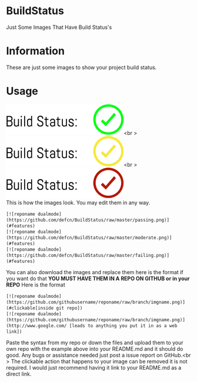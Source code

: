 # BuildStatus
Just Some Images That Have Build Status's

# Information
These are just some images to show your project build status.

# Usage
[![reponame dualmode](https://github.com/defcn/BuildStatus/raw/master/passing.png)](#features)<br \>
[![reponame dualmode](https://github.com/defcn/BuildStatus/raw/master/moderate.png)](#features)<br \>
[![reponame dualmode](https://github.com/defcn/BuildStatus/raw/master/failing.png)](#features)
<br />
This is how the images look. You may edit them in any way.
```
[![reponame dualmode](https://github.com/defcn/BuildStatus/raw/master/passing.png)](#features)
[![reponame dualmode](https://github.com/defcn/BuildStatus/raw/master/moderate.png)](#features)
[![reponame dualmode](https://github.com/defcn/BuildStatus/raw/master/failing.png)](#features)
```
You can also download the images and replace them here is the format if you want do that **YOU MUST HAVE THEM IN A REPO ON GITHUB or in your REPO**
Here is the format
```
[![reponame dualmode](https://github.com/githubusername/reponame/raw/branch/imgname.png)](#clickable[inside git repo])
[![reponame dualmode](https://github.com/githubusername/reponame/raw/branch/imgname.png)](http://www.google.com/ [leads to anything you put it in as a web link])
```
Paste the syntax from my repo or down the files and upload them to your own repo with the example above into your README.md and it should do good. Any bugs or assistance needed just post a issue report on GitHub.<br \>
The clickable action that happens to your image can be removed it is not required. I would just recommend having it link to your README.md as a direct link.
